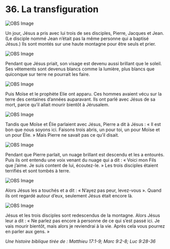 # 36. La transfiguration

![OBS Image](https://cdn.door43.org/obs/jpg/360px/obs-en-36-01.jpg)

Un jour, Jésus a pris avec lui trois de ses disciples, Pierre, Jacques et Jean. (Le disciple nommé Jean n’était pas la même personne qui a baptisé Jésus.) Ils sont montés sur une haute montagne pour être seuls et prier.

![OBS Image](https://cdn.door43.org/obs/jpg/360px/obs-en-36-02.jpg)

Pendant que Jésus priait, son visage est devenu aussi brillant que le soleil. Ses vêtements sont devenus blancs comme la lumière, plus blancs que quiconque sur terre ne pourrait les faire.

![OBS Image](https://cdn.door43.org/obs/jpg/360px/obs-en-36-03.jpg)

Puis Moïse et le prophète Elie ont apparu. Ces hommes avaient vécu sur la terre des centaines d’années auparavant. Ils ont parlé avec Jésus de sa mort, parce qu’il allait mourir bientôt à Jérusalem.

![OBS Image](https://cdn.door43.org/obs/jpg/360px/obs-en-36-04.jpg)

Tandis que Moïse et Élie parlaient avec Jésus, Pierre a dit à Jésus : « Il est bon que nous soyons ici. Faisons trois abris, un pour toi, un pour Moïse et un pour Élie. » Mais Pierre ne savait pas ce qu’il disait.

![OBS Image](https://cdn.door43.org/obs/jpg/360px/obs-en-36-05.jpg)

Pendant que Pierre parlait, un nuage brillant est descendu et les a entourés. Puis ils ont entendu une voix venant du nuage qui a dit : « Voici mon Fils que j’aime. Je suis content de lui, écoutez-le. » Les trois disciples étaient terrifiés et sont tombés à terre.

![OBS Image](https://cdn.door43.org/obs/jpg/360px/obs-en-36-06.jpg)

Alors Jésus les a touchés et a dit : « N’ayez pas peur, levez-vous ». Quand ils ont regardé autour d’eux, seulement Jésus était encore là.

![OBS Image](https://cdn.door43.org/obs/jpg/360px/obs-en-36-07.jpg)

Jésus et les trois disciples sont redescendus de la montagne. Alors Jésus leur a dit : « Ne parlez pas encore à personne de ce qui s’est passé ici. Je vais mourir bientôt, mais alors je reviendrai à la vie. Après cela vous pourrez en parler aux gens. »

_Une histoire biblique tirée de : Matthieu 17:1-9; Marc 9:2-8; Luc 9:28-36_